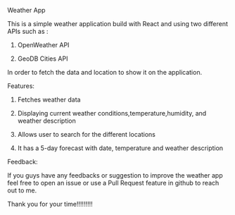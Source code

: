 Weather App

This is a simple weather application build with React and using two different APIs such as :

1. OpenWeather API

2. GeoDB Cities API

In order to fetch the data and location to show it on the application.

Features:

1. Fetches weather data

2. Displaying current weather conditions,temperature,humidity, and weather description

3. Allows user to search for the different locations

4. It has a 5-day forecast with date, temperature and weather description

Feedback:

If you guys have any feedbacks or suggestion to improve the weather app feel free to open an issue or use a Pull Request feature in github to reach out to me.

Thank you for your time!!!!!!!!!
